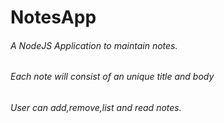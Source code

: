 # NotesApp
###### A NodeJS Application to maintain notes. 
###### Each note will consist of an unique title and body
###### User can add,remove,list and read notes.
